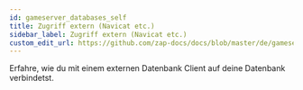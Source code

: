 ```yaml
---
id: gameserver_databases_self
title: Zugriff extern (Navicat etc.)
sidebar_label: Zugriff extern (Navicat etc.)
custom_edit_url: https://github.com/zap-docs/docs/blob/master/de/gameserver_databases_self.md
---
```


Erfahre, wie du mit einem externen Datenbank Client auf deine Datenbank verbindetst.